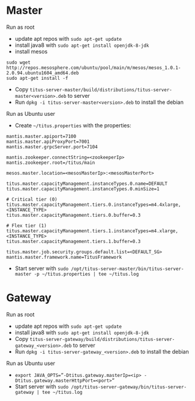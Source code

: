 # Master

Run as root

* update apt repos with `sudo apt-get update`
* install java8 with `sudo apt-get install openjdk-8-jdk`
* install mesos
```
sudo wget http://repos.mesosphere.com/ubuntu/pool/main/m/mesos/mesos_1.0.1-2.0.94.ubuntu1604_amd64.deb
sudo apt-get install -f
```
* Copy `titus-server-master/build/distributions/titus-server-master<version>.deb` to server
* Run `dpkg -i titus-server-master<version>.deb` to install the debian
  
Run as Ubuntu user

* Create `~/titus.properties` with the properties:
```
mantis.master.apiport=7100
mantis.master.apiProxyPort=7001
mantis.master.grpcServer.port=7104

mantis.zookeeper.connectString=<zookeeperIp>
mantis.zookeeper.root=/titus/main

mesos.master.location=<mesosMasterIp>:<mesosMasterPort>

titus.master.capacityManagement.instanceTypes.0.name=DEFAULT
titus.master.capacityManagement.instanceTypes.0.minSize=1

# Critical tier (0)
titus.master.capacityManagement.tiers.0.instanceTypes=m4.4xlarge,<INSTANCE_TYPE>
titus.master.capacityManagement.tiers.0.buffer=0.3

# Flex tier (1)
titus.master.capacityManagement.tiers.1.instanceTypes=m4.xlarge,<INSTANCE_TYPE>
titus.master.capacityManagement.tiers.1.buffer=0.3

titus.master.job.security.groups.default.list=<DEFAULT_SG>
mantis.master.framework.name=TitusFramework

```
* Start server with `sudo /opt/titus-server-master/bin/titus-server-master -p ~/titus.properties | tee ~/titus.log`

# Gateway

Run as root

* update apt repos with `sudo apt-get update`
* install java8 with `sudo apt-get install openjdk-8-jdk`
* Copy `titus-server-gateway/build/distributions/titus-server-gateway_<version>.deb` to server
* Run `dpkg -i titus-server-gateway_<version>.deb` to install the debian
  
Run as Ubuntu user

* `export JAVA_OPTS=”-Dtitus.gateway.masterIp=<ip> -Dtitus.gateway.masterHttpPort=<port>”`
* Start server with `sudo /opt/titus-server-gateway/bin/titus-server-gateway | tee ~/titus.log`

